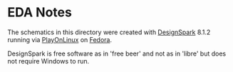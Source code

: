 # EDA Notes
The schematics in this directory were created with
[DesignSpark](https://www.rs-online.com/designspark/pcb-software) 8.1.2
running via [PlayOnLinux](https://www.playonlinux.com/en/) on
[Fedora](https://getfedora.org/).

DesignSpark is free software as in 'free beer' and not as in 'libre' but
does not require Windows to run.
